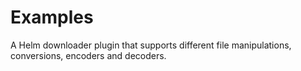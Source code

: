 # Examples

A Helm downloader plugin that supports different file manipulations, conversions, encoders and decoders.
